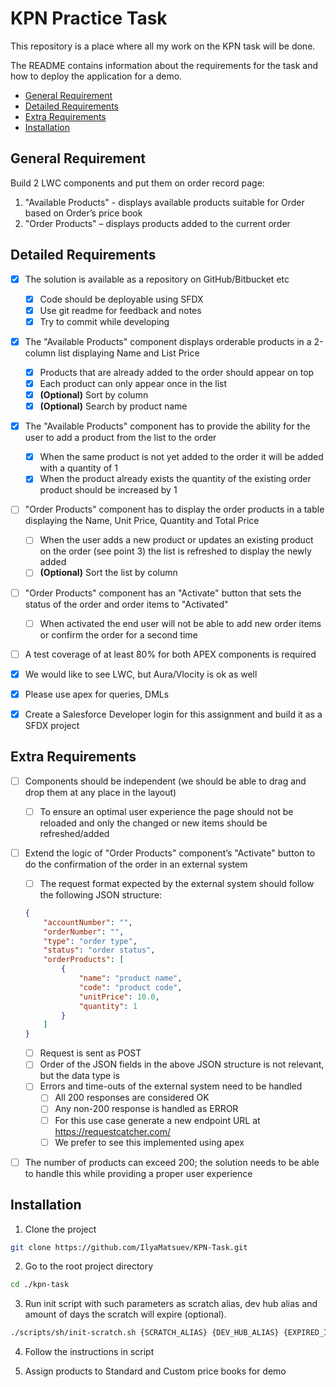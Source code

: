 # KPN Practice Task

This repository is a place where all my work on the KPN task will be done.

The README contains information about the requirements for the task and how to deploy the application for a demo.

-   [General Requirement](#general-requirement)
-   [Detailed Requirements](#detailed-requirements)
-   [Extra Requirements](#extra-requirements)
-   [Installation](#installation)

## General Requirement

Build 2 LWC components and put them on order record page:

1. "Available Products" - displays available products suitable for Order based on Order’s price book
2. "Order Products" – displays products added to the current order

## Detailed Requirements

-   [x] The solution is available as a repository on GitHub/Bitbucket etc

    -   [x] Code should be deployable using SFDX
    -   [x] Use git readme for feedback and notes
    -   [x] Try to commit while developing

-   [x] The "Available Products" component displays orderable products in a 2-column list displaying Name and List Price

    -   [x] Products that are already added to the order should appear on top
    -   [x] Each product can only appear once in the list
    -   [x] **(Optional)** Sort by column
    -   [x] **(Optional)** Search by product name

-   [x] The "Available Products" component has to provide the ability for the user to add a product from the list to the order

    -   [x] When the same product is not yet added to the order it will be added with a quantity of 1
    -   [x] When the product already exists the quantity of the existing order product should be increased by 1

-   [ ] "Order Products" component has to display the order products in a table displaying the Name, Unit Price, Quantity and Total Price

    -   [ ] When the user adds a new product or updates an existing product on the order (see point 3) the list is refreshed to display the newly added
    -   [ ] **(Optional)** Sort the list by column

-   [ ] "Order Products" component has an "Activate" button that sets the status of the order and order items to "Activated"

    -   [ ] When activated the end user will not be able to add new order items or confirm the order for a second time

-   [ ] A test coverage of at least 80% for both APEX components is required

-   [x] We would like to see LWC, but Aura/Vlocity is ok as well

-   [x] Please use apex for queries, DMLs

-   [x] Create a Salesforce Developer login for this assignment and build it as a SFDX project

## Extra Requirements

-   [ ] Components should be independent (we should be able to drag and drop them at any place in the layout)

    -   [ ] To ensure an optimal user experience the page should not be reloaded and only the changed or new items should be refreshed/added

-   [ ] Extend the logic of "Order Products" component’s "Activate" button to do the confirmation of the order in an external system

    -   [ ] The request format expected by the external system should follow the following JSON structure:

    ```json
    {
        "accountNumber": "",
        "orderNumber": "",
        "type": "order type",
        "status": "order status",
        "orderProducts": [
            {
                "name": "product name",
                "code": "product code",
                "unitPrice": 10.0,
                "quantity": 1
            }
        ]
    }
    ```

    -   [ ] Request is sent as POST
    -   [ ] Order of the JSON fields in the above JSON structure is not relevant, but the data type is
    -   [ ] Errors and time-outs of the external system need to be handled
        -   [ ] All 200 responses are considered OK
        -   [ ] Any non-200 response is handled as ERROR
        -   [ ] For this use case generate a new endpoint URL at https://requestcatcher.com/
        -   [ ] We prefer to see this implemented using apex

-   [ ] The number of products can exceed 200; the solution needs to be able to handle this while providing a proper user experience

## Installation

1. Clone the project

```bash
git clone https://github.com/IlyaMatsuev/KPN-Task.git
```

2. Go to the root project directory

```bash
cd ./kpn-task
```

3. Run init script with such parameters as scratch alias, dev hub alias and amount of days the scratch will expire (optional).

```bash
./scripts/sh/init-scratch.sh {SCRATCH_ALIAS} {DEV_HUB_ALIAS} {EXPIRED_IN_DAYS}
```

4. Follow the instructions in script

5. Assign products to Standard and Custom price books for demo
